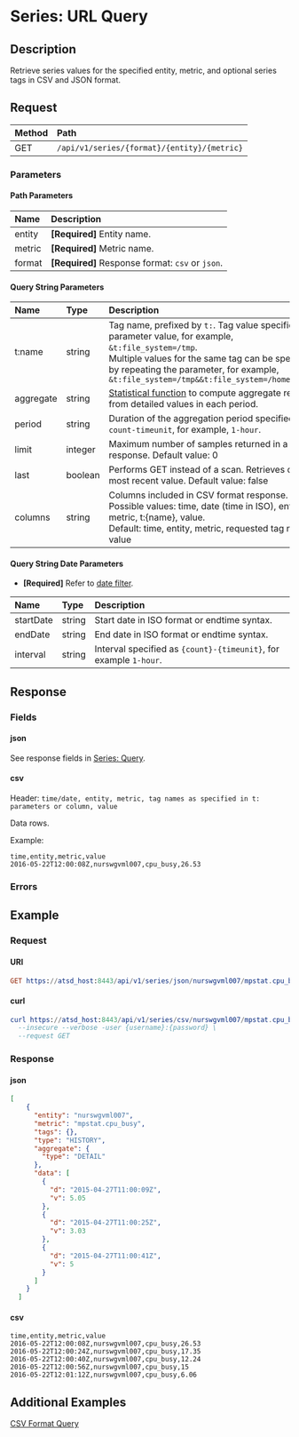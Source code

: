 # Series: URL Query

## Description

Retrieve series values for the specified entity, metric, and optional series tags in CSV and JSON format. 

## Request

| **Method** | **Path** |
|:---|:---|
| GET | `/api/v1/series/{format}/{entity}/{metric}` |

### Parameters 

#### Path Parameters

| **Name** | **Description** |
|:---|:---|
| entity | **[Required]** Entity name. |
| metric | **[Required]** Metric name. |
| format | **[Required]** Response format: `csv` or `json`. |

#### Query String Parameters

|**Name**|**Type**|**Description**|
|:---|:---|:---|
|t:name|string|Tag name, prefixed by `t:`. Tag value specified as a parameter value, for example, `&t:file_system=/tmp`. <br>Multiple values for the same tag can be specified by repeating the parameter, for example, `&t:file_system=/tmp&&t:file_system=/home/export`|
|aggregate|string|[Statistical function](/api/data/aggregation.md#statistics) to compute aggregate results from detailed values in each period.|
|period|string|Duration of the aggregation period specified as `count-timeunit`, for example, `1-hour`.|
|limit|integer|Maximum number of samples returned in a response. Default value: 0|
|last|boolean|Performs GET instead of a scan. Retrieves only 1 most recent value. Default value: false|
|columns|string|Columns included in CSV format response. <br>Possible values: time, date (time in ISO), entity, metric, t:{name}, value. <br>Default: time, entity, metric, requested tag names, value

#### Query String Date Parameters

* **[Required]** Refer to [date filter](../filter-date.md).

|**Name**|**Type**|**Description**|
|:---|:---|:---|
| startDate | string | Start date in ISO format or endtime syntax. |
| endDate | string | End date in ISO format or endtime syntax. |
| interval | string | Interval specified as `{count}-{timeunit}`, for example `1-hour`. |

## Response

### Fields

#### json

See response fields in [Series: Query](query.md#response-fields).

#### csv

Header: `time/date, entity, metric, tag names as specified in t: parameters or column, value`

Data rows.

Example:

```ls
time,entity,metric,value
2016-05-22T12:00:08Z,nurswgvml007,cpu_busy,26.53
```

### Errors

## Example

### Request

#### URI

```elm
GET https://atsd_host:8443/api/v1/series/json/nurswgvml007/mpstat.cpu_busy?startDate=previous_hour&endDate=now&timeFormat=iso
```

#### curl

```elm
curl https://atsd_host:8443/api/v1/series/csv/nurswgvml007/mpstat.cpu_busy?startDate=previous_hour&endDate=now&timeFormat=iso \
  --insecure --verbose -user {username}:{password} \
  --request GET
```

### Response

#### json

```json
[
    {
      "entity": "nurswgvml007",
      "metric": "mpstat.cpu_busy",
      "tags": {},
      "type": "HISTORY",
      "aggregate": {
        "type": "DETAIL"
      },
      "data": [
        {
          "d": "2015-04-27T11:00:09Z",
          "v": 5.05
        },
        {
          "d": "2015-04-27T11:00:25Z",
          "v": 3.03
        },
        {
          "d": "2015-04-27T11:00:41Z",
          "v": 5
        }
      ]
    }
  ]
```

#### csv

```ls
time,entity,metric,value
2016-05-22T12:00:08Z,nurswgvml007,cpu_busy,26.53
2016-05-22T12:00:24Z,nurswgvml007,cpu_busy,17.35
2016-05-22T12:00:40Z,nurswgvml007,cpu_busy,12.24
2016-05-22T12:00:56Z,nurswgvml007,cpu_busy,15
2016-05-22T12:01:12Z,nurswgvml007,cpu_busy,6.06
```

## Additional Examples

[CSV Format Query](examples/url-query-csv-format.md)
